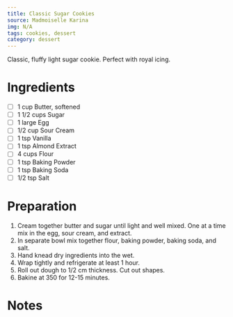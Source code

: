 ```yaml
---
title: Classic Sugar Cookies
source: Madmoiselle Karina
img: N/A
tags: cookies, dessert
category: dessert
---
```


Classic, fluffy light sugar cookie. Perfect with royal icing.

Ingredients
===========

* [ ] 1 cup       Butter, softened
* [ ] 1 1/2 cups  Sugar
* [ ] 1           large Egg
* [ ] 1/2 cup     Sour Cream
* [ ] 1 tsp       Vanilla
* [ ] 1 tsp       Almond Extract
* [ ] 4 cups      Flour
* [ ] 1 tsp       Baking Powder
* [ ] 1 tsp       Baking Soda
* [ ] 1/2 tsp     Salt

Preparation
===========
1. Cream together butter and sugar until light and well mixed. One at a time mix in the egg, sour cream, and extract.
2. In separate bowl mix together flour, baking powder, baking soda, and salt.
3. Hand knead dry ingredients into the wet.
4. Wrap tightly and refrigerate at least 1 hour.
5. Roll out dough to 1/2 cm thickness. Cut out shapes.
6. Bakine at 350 for 12-15 minutes.

Notes
=====
